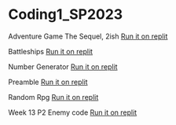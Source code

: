 # Coding1_SP2023
Adventure Game The Sequel, 2ish [Run it on replit](https://replit.com/@VincentLee32/Adventure-The-Sequel-2ish?v=1)

Battleships [Run it on replit](https://replit.com/@VincentLee32/Coding-1-BattleShips?v=1)

Number Generator [Run it on replit](https://replit.com/@VincentLee32/NumberGenerator?v=1)

Preamble [Run it on replit](https://replit.com/@VincentLee32/Preamble-assignment?v=1)

Random Rpg [Run it on replit](https://replit.com/@VincentLee32/Random-RPG?v=1)

Week 13 P2 Enemy code [Run it on replit](https://replit.com/@VincentLee32/week-13-Enemy-Code?v=1)
